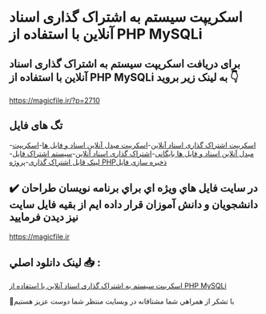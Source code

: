 # اسکریپت سیستم به اشتراک گذاری اسناد آنلاین با استفاده از PHP MySQLi

## برای دریافت اسکریپت سیستم به اشتراک گذاری اسناد آنلاین با استفاده از PHP MySQLi به لینک زیر بروید 👇

https://magicfile.ir/?p=2710

## تگ های فایل

-[اسکریپت اشتراک گذاری اسناد آنلاین](https://magicfile.ir/product/%d8%b3%db%8c%d8%b3%d8%aa%d9%85-%d8%a8%d9%87-%d8%a7%d8%b4%d8%aa%d8%b1%d8%a7%da%a9-%da%af%d8%b0%d8%a7%d8%b1%db%8c-%d8%a7%d8%b3%d9%86%d8%a7%d8%af-%d8%a2%d9%86%d9%84%d8%a7%db%8c%d9%86-php/)-[اسکریپت مبدل آنلاین اسناد و فایل ها](https://magicfile.ir/product/%d8%b3%db%8c%d8%b3%d8%aa%d9%85-%d8%a8%d9%87-%d8%a7%d8%b4%d8%aa%d8%b1%d8%a7%da%a9-%da%af%d8%b0%d8%a7%d8%b1%db%8c-%d8%a7%d8%b3%d9%86%d8%a7%d8%af-%d8%a2%d9%86%d9%84%d8%a7%db%8c%d9%86-php/)-[اسکریپت مبدل آنلاین اسناد و فایل ها بایگانی](https://magicfile.ir/product/%d8%b3%db%8c%d8%b3%d8%aa%d9%85-%d8%a8%d9%87-%d8%a7%d8%b4%d8%aa%d8%b1%d8%a7%da%a9-%da%af%d8%b0%d8%a7%d8%b1%db%8c-%d8%a7%d8%b3%d9%86%d8%a7%d8%af-%d8%a2%d9%86%d9%84%d8%a7%db%8c%d9%86-php/)-[اشتراک گذاری اسناد آنلاین](https://magicfile.ir/product/%d8%b3%db%8c%d8%b3%d8%aa%d9%85-%d8%a8%d9%87-%d8%a7%d8%b4%d8%aa%d8%b1%d8%a7%da%a9-%da%af%d8%b0%d8%a7%d8%b1%db%8c-%d8%a7%d8%b3%d9%86%d8%a7%d8%af-%d8%a2%d9%86%d9%84%d8%a7%db%8c%d9%86-php/)-[سیستم اشتراک فایل](https://magicfile.ir/product/%d8%b3%db%8c%d8%b3%d8%aa%d9%85-%d8%a8%d9%87-%d8%a7%d8%b4%d8%aa%d8%b1%d8%a7%da%a9-%da%af%d8%b0%d8%a7%d8%b1%db%8c-%d8%a7%d8%b3%d9%86%d8%a7%d8%af-%d8%a2%d9%86%d9%84%d8%a7%db%8c%d9%86-php/)-[لینک قابل اشتراک گذاری](https://magicfile.ir/product/%d8%b3%db%8c%d8%b3%d8%aa%d9%85-%d8%a8%d9%87-%d8%a7%d8%b4%d8%aa%d8%b1%d8%a7%da%a9-%da%af%d8%b0%d8%a7%d8%b1%db%8c-%d8%a7%d8%b3%d9%86%d8%a7%d8%af-%d8%a2%d9%86%d9%84%d8%a7%db%8c%d9%86-php/)-[پروژه PHPذخیره سازی فایل](https://magicfile.ir/product/%d8%b3%db%8c%d8%b3%d8%aa%d9%85-%d8%a8%d9%87-%d8%a7%d8%b4%d8%aa%d8%b1%d8%a7%da%a9-%da%af%d8%b0%d8%a7%d8%b1%db%8c-%d8%a7%d8%b3%d9%86%d8%a7%d8%af-%d8%a2%d9%86%d9%84%d8%a7%db%8c%d9%86-php/)

## ✔️ در سايت فايل هاي ويژه اي براي برنامه نويسان طراحان دانشجويان و دانش آموزان قرار داده ايم از بقيه فايل سايت نيز ديدن فرماييد

https://magicfile.ir


## لينک دانلود اصلي 📥 :

[اسکریپت سیستم به اشتراک گذاری اسناد آنلاین با استفاده از PHP MySQLi](https://magicfile.ir/product/%d8%b3%db%8c%d8%b3%d8%aa%d9%85-%d8%a8%d9%87-%d8%a7%d8%b4%d8%aa%d8%b1%d8%a7%da%a9-%da%af%d8%b0%d8%a7%d8%b1%db%8c-%d8%a7%d8%b3%d9%86%d8%a7%d8%af-%d8%a2%d9%86%d9%84%d8%a7%db%8c%d9%86-php/) 


🙏با تشکر از همراهي شما مشتاقانه در وبسایت منتظر شما دوست عزیز هستیم


